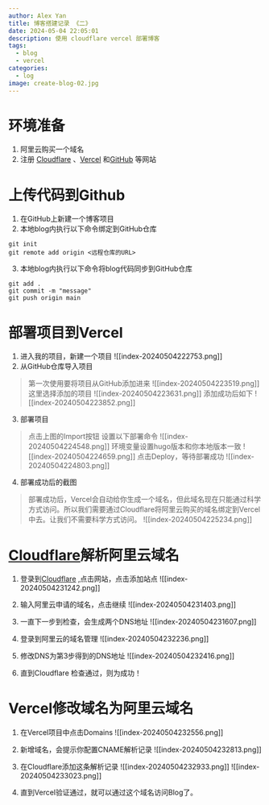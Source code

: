 ```yaml
---
author: Alex Yan
title: 博客搭建记录 《二》
date: 2024-05-04 22:05:01
description: 使用 cloudflare vercel 部署博客
tags:
  - blog
  - vercel
categories:
  - log
image: create-blog-02.jpg
---
```

# 环境准备
1. 阿里云购买一个域名
2. 注册 [Cloudflare](https://dash.cloudflare.com/) 、[Vercel](https://vercel.com/) 和[GitHub](https://github.com/) 等网站

# 上传代码到Github
1. 在GitHub上新建一个博客项目
2. 本地blog内执行以下命令绑定到GitHub仓库
```shell
git init
git remote add origin <远程仓库的URL>
```
3. 本地blog内执行以下命令将blog代码同步到GitHub仓库
```shell
git add .
git commit -m "message"
git push origin main
```
# 部署项目到Vercel
1. 进入我的项目，新建一个项目
![[index-20240504222753.png]]
2. 从GitHub仓库导入项目
> 第一次使用要将项目从GitHub添加进来
![[index-20240504223519.png]]
> 这里选择添加的项目
![[index-20240504223631.png]]
> 添加成功后如下
![[index-20240504223852.png]]
3. 部署项目
> 点击上图的Import按钮
> 设置以下部署命令
![[index-20240504224548.png]]
> 环境变量设置hugo版本和你本地版本一致
![[index-20240504224659.png]]
> 点击Deploy，等待部署成功
![[index-20240504224803.png]]
4. 部署成功后的截图
> 部署成功后，Vercel会自动给你生成一个域名，但此域名现在只能通过科学方式访问。所以我们需要通过Cloudflare将阿里云购买的域名绑定到Vercel中去。让我们不需要科学方式访问。
![[index-20240504225234.png]]
# [Cloudflare](https://dash.cloudflare.com/)解析阿里云域名
1. 登录到[Cloudflare](https://dash.cloudflare.com/) ,点击网站，点击添加站点
![[index-20240504231242.png]]
2. 输入阿里云申请的域名，点击继续
![[index-20240504231403.png]]
3. 一直下一步到检查，会生成两个DNS地址
![[index-20240504231607.png]]
4. 登录到阿里云的域名管理
![[index-20240504232236.png]]
5. 修改DNS为第3步得到的DNS地址
![[index-20240504232416.png]]


6. 直到Cloudflare 检查通过，则为成功！
# Vercel修改域名为阿里云域名
1. 在Vercel项目中点击Domains
![[index-20240504232556.png]]

2. 新增域名，会提示你配置CNAME解析记录
![[index-20240504232813.png]]
3. 在Cloudflare添加这条解析记录
![[index-20240504232933.png]]
![[index-20240504233023.png]]
4. 直到Vercel验证通过，就可以通过这个域名访问Blog了。